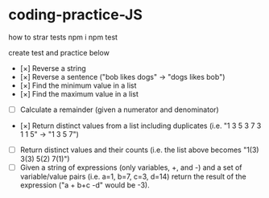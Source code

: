 # coding-practice-JS
how to strar tests
npm i
npm test

create test and practice below

- [×] Reverse a string
- [×] Reverse a sentence ("bob likes dogs" -> "dogs likes bob")
- [×] Find the minimum value in a list
- [×] Find the maximum value in a list
- [ ] Calculate a remainder (given a numerator and denominator)
- [×] Return distinct values from a list including duplicates (i.e. "1 3 5 3 7 3 1 1 5" -> "1 3 5 7")
- [ ] Return distinct values and their counts (i.e. the list above becomes "1(3) 3(3) 5(2) 7(1)")
- [ ] Given a string of expressions (only variables, +, and -) and a set of variable/value pairs (i.e. a=1, b=7, c=3, d=14) return the result of the expression ("a + b+c -d" would be -3).
